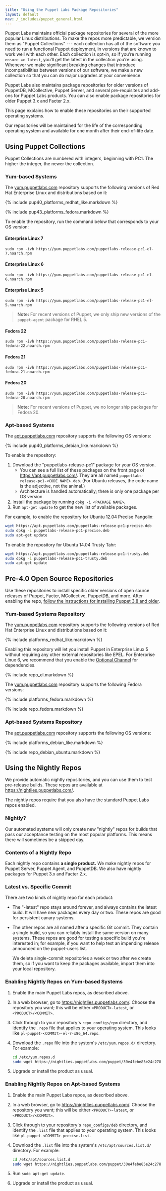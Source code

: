 ```yaml
---
title: "Using the Puppet Labs Package Repositories"
layout: default
nav: /_includes/puppet_general.html
---
```


Puppet Labs maintains official package repositories for several of the more popular Linux distributions. To make the repos more predictable, we version them as "Puppet Collections" --- each collection has all of the software you need to run a functional Puppet deployment, in versions that are known to work well with each other. Each collection is opt-in, so if you’re running `ensure => latest`, you’ll get the latest in the collection you’re using. Whenever we make significant breaking changes that introduce incompatibilities between versions of our software, we make a new collection so that you can do major upgrades at your convenience.

Puppet Labs also maintains package repositories for older versions of PuppetDB, MCollective, Puppet Server, and several pre-requisites and add-ons for Puppet Labs products. You can also enable package repositories for older Puppet 3.x and Facter 2.x.

This page explains how to enable these repositories on their supported operating systems.

Our repositories will be maintained for the life of the corresponding operating system and available for one month after their end-of-life date.

## Using Puppet Collections

Puppet Collections are numbered with integers, beginning with PC1. The higher the integer, the newer the collection.

### Yum-based Systems

The [yum.puppetlabs.com](https://yum.puppetlabs.com) repository supports the following versions of Red Hat Enterprise Linux and distributions based on it:

{% include pup40_platforms_redhat_like.markdown %}

{% include pup43_platforms_fedora.markdown %}

To enable the repository, run the command below that corresponds to your OS version:

#### Enterprise Linux 7

    sudo rpm -ivh https://yum.puppetlabs.com/puppetlabs-release-pc1-el-7.noarch.rpm

#### Enterprise Linux 6

    sudo rpm -ivh https://yum.puppetlabs.com/puppetlabs-release-pc1-el-6.noarch.rpm

#### Enterprise Linux 5

    sudo rpm -ivh https://yum.puppetlabs.com/puppetlabs-release-pc1-el-5.noarch.rpm

> **Note:** For recent versions of Puppet, we only ship new versions of the `puppet-agent` package for RHEL 5.

#### Fedora 22

    sudo rpm -ivh https://yum.puppetlabs.com/puppetlabs-release-pc1-fedora-22.noarch.rpm

#### Fedora 21

    sudo rpm -ivh https://yum.puppetlabs.com/puppetlabs-release-pc1-fedora-21.noarch.rpm

#### Fedora 20

    sudo rpm -ivh https://yum.puppetlabs.com/puppetlabs-release-pc1-fedora-20.noarch.rpm

> **Note:** For recent versions of Puppet, we no longer ship packages for Fedora 20.

### Apt-based Systems

The [apt.puppetlabs.com](https://apt.puppetlabs.com) repository supports the following OS versions:

{% include pup40_platforms_debian_like.markdown %}

To enable the repository:

1. Download the "puppetlabs-release-pc1" package for your OS version.
    * You can see a full list of these packages on the front page of <https://apt.puppetlabs.com/>. They are all named `puppetlabs-release-pc1-<CODE NAME>.deb`. (For Ubuntu releases, the code name is the adjective, not the animal.)
    * Architecture is handled automatically; there is only one package per OS version.
2. Install the package by running `dpkg -i <PACKAGE NAME>`.
3. Run `apt-get update` to get the new list of available packages.

For example, to enable the repository for Ubuntu 12.04 Precise Pangolin:

~~~ bash
wget https://apt.puppetlabs.com/puppetlabs-release-pc1-precise.deb
sudo dpkg -i puppetlabs-release-pc1-precise.deb
sudo apt-get update
~~~

To enable the repository for Ubuntu 14.04 Trusty Tahr:

~~~ bash
wget https://apt.puppetlabs.com/puppetlabs-release-pc1-trusty.deb
sudo dpkg -i puppetlabs-release-pc1-trusty.deb
sudo apt-get update
~~~

## Pre-4.0 Open Source Repositories

Use these repositories to install specific older versions of open source releases of Puppet, Facter, MCollective, PuppetDB, and more. After enabling the repo, [follow the instructions for installing Puppet 3.8 and older](/puppet/3.8/reference/pre_install.html).

### Yum-based Systems Repository

The [yum.puppetlabs.com](https://yum.puppetlabs.com) repository supports the following versions of Red Hat Enterprise Linux and distributions based on it:

{% include platforms_redhat_like.markdown %}

Enabling this repository will let you install Puppet in Enterprise Linux 5 without requiring any other external repositories like EPEL. For Enterprise Linux 6, we recommend that you enable the [Optional Channel](https://access.redhat.com/site/documentation/en-US/OpenShift_Enterprise/2/html/Client_Tools_Installation_Guide/Installing_Using_the_Red_Hat_Enterprise_Linux_Optional_Channel.html) for dependencies.

{% include repo_el.markdown %}

The [yum.puppetlabs.com](https://yum.puppetlabs.com) repository supports the following Fedora versions:

{% include platforms_fedora.markdown %}

{% include repo_fedora.markdown %}

### Apt-based Systems Repository

The [apt.puppetlabs.com](https://apt.puppetlabs.com) repository supports the following OS versions:

{% include platforms_debian_like.markdown %}

{% include repo_debian_ubuntu.markdown %}

## Using the Nightly Repos

We provide automatic nightly repositories, and you can use them to test pre-release builds. These repos are available at <https://nightlies.puppetlabs.com/>.

The nightly repos require that you also have the standard Puppet Labs repos enabled.

### Nightly?

Our automated systems will only create new "nightly" repos for builds that pass our acceptance testing on the most popular platforms. This means there will sometimes be a skipped day.

### Contents of a Nightly Repo

Each nightly repo contains **a single product.** We make nightly repos for Puppet Server, Puppet Agent, and PuppetDB. We also have nightly packages for Puppet 3.x and Facter 2.x.

### Latest vs. Specific Commit

There are two kinds of nightly repo for each product:

* The "-latest" repo stays around forever, and always contains the latest build. It will have new packages every day or two. These repos are good for persistent canary systems.
* The other repos are all named after a specific Git commit. They contain a single build, so you can reliably install the same version on many systems. These repos are good for testing a specific build you're interested in; for example, if you want to help test an impending release announced on the puppet-users list.

    We delete single-commit repositories a week or two after we create them, so if you want to keep the packages available, import them into your local repository.

### Enabling Nightly Repos on Yum-based Systems

1. Enable the main Puppet Labs repos, as described above.
2. In a web browser, go to <https://nightlies.puppetlabs.com/>. Choose the repository you want; this will be either `<PRODUCT>-latest`, or `<PRODUCT>/<COMMIT>`.
3. Click through to your repository's `repo_configs/rpm` directory, and identify the `.repo` file that applies to your operating system. This looks like `pl-puppet-<COMMIT>-el-7-x86_64.repo`.
4. Download the `.repo` file into the system's `/etc/yum.repos.d/` directory. For example:

    ~~~ bash
    cd /etc/yum.repos.d
    sudo wget https://nightlies.puppetlabs.com/puppet/30e4febe85e24c278a2830530965871dc3c0eec1/repo_configs/rpm/pl-puppet-30e4febe85e24c278a2830530965871dc3c0eec1-el-7-x86_64.repo
    ~~~
5. Upgrade or install the product as usual.

### Enabling Nightly Repos on Apt-based Systems

1. Enable the main Puppet Labs repos, as described above.
2. In a web browser, go to <https://nightlies.puppetlabs.com/>. Choose the repository you want; this will be either `<PRODUCT>-latest`, or `<PRODUCT>/<COMMIT>`.
3. Click through to your repository's `repo_configs/deb` directory, and identify the `.list` file that applies to your operating system. This looks like `pl-puppet-<COMMIT>-precise.list`.
4. Download the `.list` file into the system's `/etc/apt/sources.list.d/` directory. For example:

    ~~~ bash
    cd /etc/apt/sources.list.d
    sudo wget https://nightlies.puppetlabs.com/puppet/30e4febe85e24c278a2830530965871dc3c0eec1/repo_configs/deb/pl-puppet-30e4febe85e24c278a2830530965871dc3c0eec1-precise.list
    ~~~
5. Run `sudo apt-get update`.
6. Upgrade or install the product as usual.
